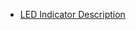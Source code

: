 - [LED Indicator Description](https://github.com/DspreadOrg/FAQs_Document/blob/master/documents/POS%20LED%20Indicator%20Description%20.pdf)
